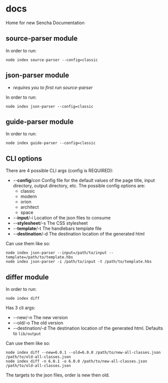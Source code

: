 # docs
Home for new Sencha Documentation

## source-parser module

In order to run:

    node index source-parser --config=classic
    
## json-parser module
 - *requires you to first run source-parser*

In order to run:

    node index json-parser --config=classic
    
## guide-parser module

In order to run:

    node index guide-parser --config=classic
    
## CLI options
There are 4 possible CLI args (config is REQUIRED):

 - --**config**/con Config file for the default values of the page title, input directory, 
 output directory, etc.  The possible config options are:
    - classic
    - modern
    - orion
    - architect
    - space
 - --**input**/-i Location of the json files to consume
 - --**stylesheet**/-s The CSS stylesheet
 - --**template**/-t The handlebars template file
 - --**destination**/-d The destination location of the generated html

Can use them like so:

    node index json-parser --input=/path/to/input --template=/path/to/template.hbs
    node index json-parser -i /path/to/input -t /path/to/template.hbs

## differ module

In order to run:

    node index diff

Has 3 cli args:

 - --new/-n The new version
 - --old/-o The old version
 - --destination/-d The destination location of the generated html. Defaults to `lib/output`

Can use them like so:

    node index diff --new=6.0.1 --old=6.0.0 /path/to/new-all-classes.json /path/to/old-all-classes.json
    node index diff -n 6.0.1 -o 6.0.0 /path/to/new-all-classes.json /path/to/old-all-classes.json

The targets to the json files, order is new then old.

